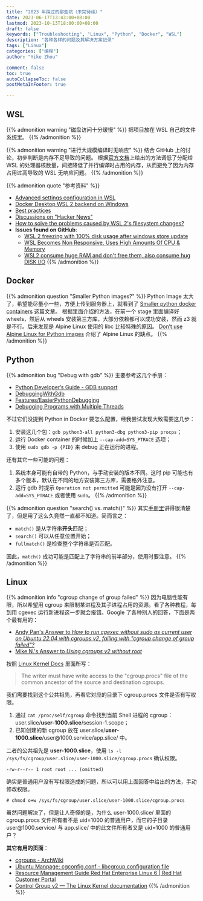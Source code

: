 ```yaml
---
title: "2023 年踩过的那些坑（未完待续）"
date: 2023-06-17T13:43:00+08:00
lastmod: 2023-10-13T18:00:00+08:00
draft: false
keywords: ["Troubleshooting", "Linux", "Python", "Docker", "WSL"]
description: "各种各样的问题及其解决方案记录"
tags: ["Linux"]
categories: ["编程"]
author: "Yike Zhou"

comment: false
toc: true
autoCollapseToc: false
postMetaInFooter: true

---
```


## WSL

{{% admonition warning "磁盘访问十分缓慢" %}}
把项目放在 WSL 自己的文件系统里。
{{% /admonition %}}

{{% admonition warning "进行大规模编译时无响应" %}}
结合 GitHub 上的讨论，初步判断是内存不足导致的问题。
根据[官方文档](https://learn.microsoft.com/en-us/windows/wsl/wsl-config)上给出的方法调低了分配给 WSL 的处理器核数量，间接降低了并行编译时占用的内存，从而避免了因为内存占用过高导致的 WSL 无响应问题。
{{% /admonition %}}

{{% admonition quote "参考资料" %}}
- [Advanced settings configuration in WSL](https://learn.microsoft.com/en-us/windows/wsl/wsl-config)
- [Docker Desktop WSL 2 backend on Windows](https://docs.docker.com/desktop/wsl/)
- [Best practices](https://docs.docker.com/desktop/wsl/best-practices/)
- [Discussions on "Hacker News"](https://news.ycombinator.com/item?id=28487374)
- [How to solve the problems caused by WSL 2's filesystem changes?](https://superuser.com/questions/1594279/how-to-solve-the-problems-caused-by-wsl-2s-filesystem-changes)
- **Issues found on GitHub**:
  - [WSL 2 freezing with 100% disk usage after windows store update](https://github.com/microsoft/WSL/issues/9383)
  - [WSL Becomes Non Responsive, Uses High Amounts Of CPU & Memory](https://github.com/microsoft/WSL/issues/9429)
  - [WSL2 consume huge RAM and don't free them, also consume hug DISK I/O](https://github.com/microsoft/WSL/issues/9906)
{{% /admonition %}}


## Docker

{{% admonition question "Smaller Python images?" %}}
Python Image 太大了，希望能尽量小一些，方便上传到服务器上，就看到了 [Smaller python docker containers](https://samroeca.com/docker-python-install-wheels.html) 这篇文章。
根据里面介绍的方法，在前一个 stage 里面编译好 wheels，然后从 wheels 安装第三方库，大部分依赖都可以成功安装，然而 z3 就是不行。后来发现是 Alpine Linux 使用的 libc 比较特殊的原因。
[Don’t use Alpine Linux for Python images](https://pythonspeed.com/articles/alpine-docker-python/) 介绍了 Alpine Linux 的缺点。
{{% /admonition %}}


## Python

{{% admonition bug "Debug with gdb" %}}
主要参考这几个手册：
- [Python Developer’s Guide - GDB support](https://devguide.python.org/development-tools/gdb/)
- [DebuggingWithGdb](https://wiki.python.org/moin/DebuggingWithGdb)
- [Features/EasierPythonDebugging](https://fedoraproject.org/wiki/Features/EasierPythonDebugging)
- [Debugging Programs with Multiple Threads](https://sourceware.org/gdb/download/onlinedocs/gdb/Threads.html)

不过它们没提到 Python in Docker 要怎么配置，经我尝试发现大致需要这几步：
1. 安装这几个包：`gdb python3-all python3-dbg python3-pip procps`；
2. 运行 Docker container 的时候加上 `--cap-add=SYS_PTRACE` 选项；
3. 使用 `sudo gdb -p {PID}` 来 debug 正在运行的进程。

还有其它一些可能的问题：
1. 系统本身可能有自带的 Python，与手动安装的版本不同。这时 pip 可能也有多个版本，默认在不同的地方安装第三方库，需要格外注意。
2. 运行 gdb 时提示 `Operation not permitted` 可能是因为没有打开 `--cap-add=SYS_PTRACE` 或者使用 `sudo`。
{{% /admonition %}}

{{% admonition question "search() vs. match()" %}}
其实[手册里](https://docs.python.org/3/library/re.html#search-vs-match)讲得很清楚了，但是用了这么久竟然一直都不知道。简而言之：
- `match()` 是从字符串**开头**匹配；
- `search()` 可以从任意位置开始；
- `fullmatch()` 是检查整个字符串是否匹配。

因此，`match()` 成功可能是匹配上了字符串的前半部分，使用时要注意。
{{% /admonition %}}

## Linux

{{% admonition info "cgroup change of group failed" %}}
因为电脑性能有限，所以希望用 cgroup 来限制某进程及其子进程占用的资源。看了各种教程，每到用 cgexec 运行新进程这一步就会报错。Google 了各种别人的回答，下面是两个最有用的：
- [Andy Pan's Answer to *How to run cgexec without sudo as current user on Ubuntu 22.04 with cgroups v2, failing with "cgroup change of group failed"?*](https://askubuntu.com/a/1450845)
- [Mike N.'s Answer to *Using cgroups v2 without root*](https://unix.stackexchange.com/a/741631)

按照 [Linux Kernel Docs](https://docs.kernel.org/admin-guide/cgroup-v2.html#delegation-containment) 里面所写：

> The writer must have write access to the "cgroup.procs" file of the common ancestor of the source and destination cgroups.

我们需要找到这个公共祖先，再看它对应的目录下 cgroup.procs 文件是否有写权限。

1. 通过 `cat /proc/self/cgroup` 命令找到当前 Shell 进程的 cgroup：user.slice/**user-1000.slice**/session-1.scope；
2. 已知创建的新 cgroup 放在 user.slice/**user-1000.slice**/user\@1000.service/app.slice/ 中。

二者的公共祖先是 **user-1000.slice**，使用 `ls -l /sys/fs/cgroup/user.slice/user-1000.slice/cgroup.procs` 确认权限。
```
-rw-r--r-- 1 root root ... (omitted)
```

确实是普通用户没有写权限造成的问题，所以可以用上面回答中给出的方法，手动修改权限。
```
# chmod o+w /sys/fs/cgroup/user.slice/user-1000.slice/cgroup.procs
```

虽然问题解决了，但是让人奇怪的是，为什么 user-1000.slice/ 里面的 cgroup.procs 文件所有者不是 uid=1000 的普通用户，而它的子目录 user\@1000.service/ 与 app.slice/ 中的此文件所有者又是 uid=1000 的普通用户？

**其它有用的页面**：
- [cgroups - ArchWiki](https://wiki.archlinux.org/title/cgroups)
- [Ubuntu Manpage: cgconfig.conf - libcgroup configuration file](https://manpages.ubuntu.com/manpages/jammy/en/man5/cgconfig.conf.5.html)
- [Resource Management Guide Red Hat Enterprise Linux 6 | Red Hat Customer Portal](https://access.redhat.com/documentation/en-us/red_hat_enterprise_linux/6/html/resource_management_guide/index)
- [Control Group v2 — The Linux Kernel documentation](https://docs.kernel.org/admin-guide/cgroup-v2.html)
{{% /admonition %}}
